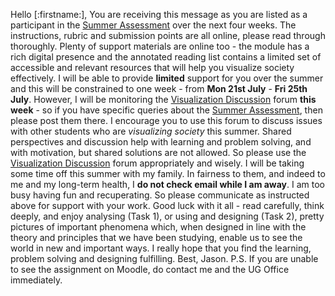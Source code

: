 Hello [:firstname:],
You are receiving this message as you are listed as a participant in the [Summer Assessment](https://moodle4.city.ac.uk/course/view.php?id=14949#section-19) over the next four weeks. The instructions, rubric and submission points are all online, please read through thoroughly. Plenty of support materials are online too - the module has a rich digital presence and the annotated reading list contains a limited set of accessible and relevant resources that will help you visualize society effectively. I will be able to provide **limited** support for you over the summer and this will be constrained to one week - from **Mon 21st July** - **Fri 25th July**. However, I will be monitoring the [Visualization Discussion](https://moodle4.city.ac.uk/mod/forum/view.php?id=824647) forum **this week** - so if you have specific queries about the [Summer Assessment](https://moodle4.city.ac.uk/course/view.php?id=14949#section-19), then please post them there. I encourage you to use this forum to discuss issues with other students who are _visualizing society_ this summer. Shared perspectives and discussion help with learning and problem solving, and with motivation, but shared solutions are not allowed. So please use the [Visualization Discussion](https://moodle4.city.ac.uk/mod/forum/view.php?id=824647) forum appropriately and wisely. I will be taking some time off this summer with my family. In fairness to them, and indeed to me and my long-term health, I **do not check email while I am away**. I am too busy having fun and recuperating. So please communicate as instructed above for support with your work. Good luck with it all - read carefully, think deeply, and enjoy analysing (Task 1), or using and designing (Task 2), pretty pictures of important phenomena which, when designed in line with the theory and principles that we have been studying, enable us to see the world in new and important ways. I really hope that you find the learning, problem solving and designing fulfilling. Best, Jason. P.S. If you are unable to see the assignment on Moodle, do contact me and the UG Office immediately.